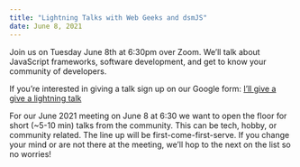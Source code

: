 ```yaml
---
title: "Lightning Talks with Web Geeks and dsmJS"
date: June 8, 2021
---
```


Join us on Tuesday June 8th at 6:30pm over Zoom. We’ll talk about JavaScript frameworks, software development, and get to know your community of developers.

If you’re interested in giving a talk sign up on our Google form: [I’ll give a give a lightning talk](https://docs.google.com/forms/d/e/1FAIpQLSfh0cidzpXkh9U-gcaME9mAyq7oWVHl3rc80MQ-54f8_RPP2w/viewform)

For our June 2021 meeting on June 8 at 6:30 we want to open the floor for short (~5-10 min) talks from the community. This can be tech, hobby, or community related. The line up will be first-come-first-serve. If you change your mind or are not there at the meeting, we’ll hop to the next on the list so no worries!